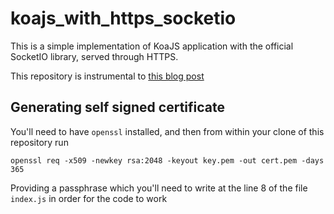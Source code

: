 # koajs_with_https_socketio
This is a simple implementation of KoaJS application with 
the official SocketIO library, served through HTTPS.

This repository is instrumental to [this blog post](http://blog.parallelo.ai/socketio-communications-with-koajs-revisited/)

## Generating self signed certificate

You'll need to have `openssl` installed, and then from within your clone 
of this repository run

```
openssl req -x509 -newkey rsa:2048 -keyout key.pem -out cert.pem -days 365
```

Providing a passphrase which you'll need to write at the line 8 of the file
`index.js` in order for the code to work
